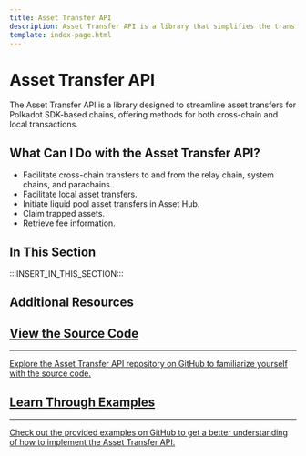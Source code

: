 ```yaml
---
title: Asset Transfer API
description: Asset Transfer API is a library that simplifies the transfer of assets for Polkadot SDK-based chains. It provides methods for cross-chain and local transfers.
template: index-page.html
---
```


# Asset Transfer API

The Asset Transfer API is a library designed to streamline asset transfers for Polkadot SDK-based chains, offering methods for both cross-chain and local transactions.

## What Can I Do with the Asset Transfer API?

- Facilitate cross-chain transfers to and from the relay chain, system chains, and parachains.
- Facilitate local asset transfers.
- Initiate liquid pool asset transfers in Asset Hub.
- Claim trapped assets.
- Retrieve fee information.

## In This Section

:::INSERT_IN_THIS_SECTION:::

## Additional Resources

<div class="subsection-wrapper">
  <div class="card">
    <a href="https://github.com/paritytech/asset-transfer-api" target="_blank">
      <h2 class="title">View the Source Code</h2>
      <hr>
      <p class="description">Explore the Asset Transfer API repository on GitHub to familiarize yourself with the source code.</p>
    </a>
  </div>
    <div class="card">
    <a href="https://github.com/paritytech/asset-transfer-api" target="_blank">
      <h2 class="title">Learn Through Examples</h2>
      <hr>
      <p class="description">Check out the provided examples on GitHub to get a better understanding of how to implement the Asset Transfer API.</p>
    </a>
  </div>
</div>
